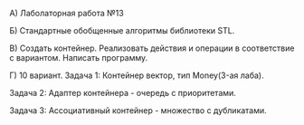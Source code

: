 
А) Лаболаторная работа №13

Б) Стандартные обобщенные алгоритмы библиотеки STL. 

В) Создать контейнер. Реализовать действия и операции в соответствие с вариантом. Написать программу. 

Г) 10 вариант. 
Задача 1:
Контейнер вектор, тип Money(3-ая лаба). 

Задача 2: 
Адаптер контейнера - очередь с приоритетами. 

Задача 3:
Ассоциативный контейнер - множество с дубликатами.
